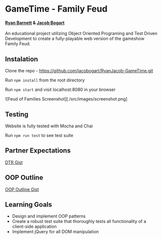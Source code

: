 # GameTime - Family Feud
#### [Ryan Barnett](https://github.com/RyanDBarnett) & [Jacob Bogart](https://github.com/jacobogart)
An educational project utilizing Object Oriented Programing and Test Driven Development to create a fully-playable web version of the gameshow Family Feud. 

## Instalation
Clone the repo - https://github.com/jacobogart/RyanJacob-GameTime.git

Run `npm install` from the root directory

Run `npm start` and visit localhost:8080 in your browser

![Feud of Families Screenshot][./src/images/screenshot.png]

## Testing
Website is fully tested with Mocha and Chai

Run `npm run test` to see test suite

## Partner Expectations
[DTR Gist](https://gist.github.com/jacobogart/82a4cfaf581a3311902adc584051d252)

## OOP Outline
[OOP Outline Gist](https://gist.github.com/jacobogart/fd44f4330dad810e67a745d8828f7102)

## Learning Goals
* Design and implement OOP patterns
* Create a robust test suite that thoroughly tests all functionality of a client-side application
* Implement jQuery for all DOM manipulation
